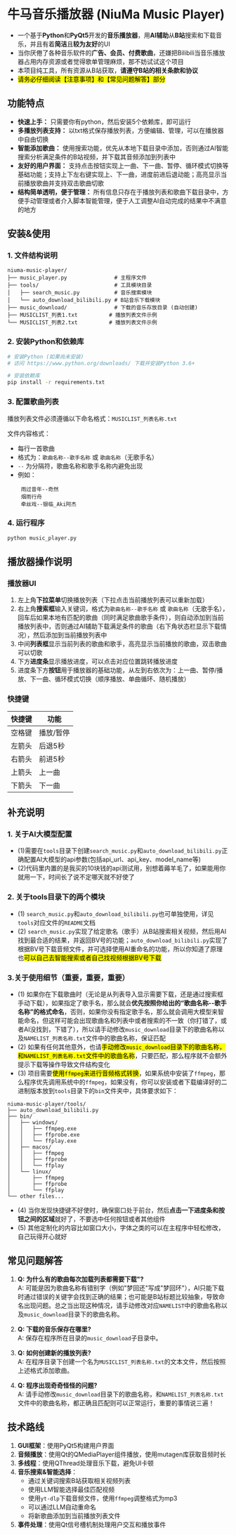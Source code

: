 # 牛马音乐播放器 (NiuMa Music Player)

- 一个基于**Python**和**PyQt5**开发的**音乐播放器**，用**AI辅助**从**B站**搜索和下载音乐，并且有着**简洁**且**较为友好**的UI
- 当你厌倦了各种音乐软件的**广告、会员、付费歌曲**，还嫌把Bilibili当音乐播放器占用内存资源或者觉得歌单管理麻烦，那不妨试试这个项目
- 本项目纯工具，所有资源从B站获取，**请遵守B站的相关条款和协议**
- <mark>请务必仔细阅读【注意事项】和【常见问题解答】部分</mark>

## 功能特点

- **快速上手：** 只需要你有python，然后安装5个依赖库，即可运行
- **多播放列表支持：** 以txt格式保存播放列表，方便编辑、管理，可以在播放器中自由切换
- **智能添加歌曲：** 使用搜索功能，优先从本地下载目录中添加，否则通过AI智能搜索分析满足条件的B站视频，并下载其音频添加到列表中
- **友好的用户界面：** 支持点击按钮实现上一曲、下一曲、暂停、循环模式切换等基础功能；支持上下左右键实现上、下一曲，进度前进后退动能；高亮显示当前播放歌曲并支持双击歌曲切歌
- **结构简单透明，便于管理：** 所有信息只存在于播放列表和歌曲下载目录中，方便手动管理或者介入脚本智能管理，便于人工调整AI自动完成的结果中不满意的地方

## 安装&使用

### 1. 文件结构说明

```
niuma-music-player/
├── music_player.py               # 主程序文件
├── tools/                        # 工具模块目录
│   ├── search_music.py           # 音乐搜索模块
│   └── auto_download_bilibili.py # B站音乐下载模块
├── music_download/               # 下载的音乐存放目录 (自动创建)
├── MUSICLIST_列表1.txt          # 播放列表文件示例
└── MUSICLIST_列表2.txt          # 播放列表文件示例
```

### 2. 安装Python和依赖库

```bash
# 安装Python (如果尚未安装)
# 访问 https://www.python.org/downloads/ 下载并安装Python 3.6+

# 安装依赖库
pip install -r requirements.txt
```

### 3. 配置歌曲列表

播放列表文件必须遵循以下命名格式：`MUSICLIST_列表名称.txt`

文件内容格式：
- 每行一首歌曲
- 格式为：`歌曲名称--歌手名称` 或 `歌曲名称`（无歌手名）
- `--` 为分隔符，歌曲名称和歌手名称内避免出现
- 例如：
  ```
   雨过昔年--奇然
   烟雨行舟
   牵丝戏--银临_Aki阿杰
  ```

### 4. 运行程序

```bash
python music_player.py
```

## 播放器操作说明

### 播放器UI

1. 左上角**下拉菜单**切换播放列表（下拉点击当前播放列表可以重新加载）
2. 右上角**搜索框**输入关键词，格式为`歌曲名称--歌手名称` 或 `歌曲名称`（无歌手名），回车后如果本地有匹配的歌曲（同时满足歌曲歌手条件），则自动添加到当前播放列表中，否则通过AI辅助下载满足条件的歌曲（右下角状态栏显示下载情况），然后添加到当前播放列表中
3. 中间**列表框**显示当前列表的歌曲和歌手，高亮显示当前播放的歌曲，双击歌曲可以切歌
4. 下方**进度条**显示播放进度，可以点击对应位置跳转播放进度
5. 进度条下方**按钮**用于播放器的基础功能，从左到右依次为：上一曲、暂停/播放、下一曲、循环模式切换（顺序播放、单曲循环、随机播放）

### 快捷键
| 快捷键     | 功能       |
|-----------|------------|
| 空格键     | 播放/暂停   |
| 左箭头     | 后退5秒     |
| 右箭头     | 前进5秒     |
| 上箭头     | 上一曲      |
| 下箭头     | 下一曲      |

## 补充说明

### 1. 关于AI大模型配置

- (1)需要在`tools`目录下创建`search_music.py`和`auto_download_bilibili.py`正确配置AI大模型的api参数(包括api_url、api_key、model_name等)
- (2)代码里内置的是我买的10块钱的api测试用，别想着薅羊毛了，如果能用你就用一下，时间长了说不定哪天就不好使了

### 2. 关于tools目录下的两个模块
- (1) `search_music.py`和`auto_download_bilibili.py`也可单独使用，详见`tools`对应文件的`README`文档
- (2) `search_music.py`实现了给定歌名（歌手）从B站搜索相关视频，然后用AI找到最合适的结果，并返回BV号的功能；`auto_download_bilibili.py`实现了根据BV号下载音频文件，并可选择使用AI重命名的功能，所以你知道了原理也<mark>可以自己去智能搜索或者自己找视频根据BV号下载</mark>

### 3.关于使用细节（重要，重要，重要）
- (1) 如果你在下载歌曲时（无论是从列表导入显示需要下载，还是通过搜索框手动下载），如果指定了歌手名，那么就会**优先按照你给出的“歌曲名称--歌手名称”的格式命名**，否则，如果你没有指定歌手名，那么就会调用大模型来智能命名，但这样可能会出现歌曲名和列表中或者搜索的不一致（你打错了，或者AI没找到，下错了），所以请手动修改`music_download`目录下的歌曲名称以及`NAMELIST_列表名称.txt`文件中的歌曲名称，保证匹配
- (2) 如果有任何其他意外，也请<mark>手动修改`music_download`目录下的歌曲名称，和`NAMELIST_列表名称.txt`文件中的歌曲名称</mark>，只要匹配，那么程序就不会额外提示下载等操作导致文件结构变化
- (3) 项目需要<mark>使用`ffmpeg`来进行音频格式转换</mark>，如果系统中安装了`ffmpeg`，那么程序优先调用系统中的`ffmpeg`，如果没有，你可以安装或者下载编译好的二进制版本放到`tools`目录下的`bin`文件夹中，具体要求如下：
```
niuma-music-player/tools/
├── auto_download_bilibili.py
├── bin/
│   ├── windows/
│   │   ├── ffmpeg.exe
│   │   ├── ffprobe.exe
│   │   └── ffplay.exe
│   ├── macos/
│   │   ├── ffmpeg
│   │   ├── ffprobe
│   │   └── ffplay
│   └── linux/
│       ├── ffmpeg
│       ├── ffprobe
│       └── ffplay
└── other files...
```

- (4) 当你发现快捷键不好使时，确保窗口处于前台，然后**点击一下进度条和按钮之间的区域**就好了，不要选中任何按钮或者其他组件
- (5) 其他定制化的内容比如窗口大小，字体之类的可以在主程序中轻松修改，自己玩得开心就好

## 常见问题解答

1. **Q: 为什么有的歌曲每次加载列表都需要下载"?**  
   A: 可能是因为歌曲名称有错别字（例如"梦回还"写成"梦回环"），AI只能下载时通过错误的关键字会找到正确的结果；也可能是B站标题比较抽象，导致命名出现问题。总之当出现这种情况，请手动修改对应`NAMELIST`中的歌曲名称以及`music_download`目录下的歌曲名称。

2. **Q: 下载的音乐保存在哪里?**  
   A: 保存在程序所在目录的`music_download`子目录中。

3. **Q: 如何创建新的播放列表?**  
   A: 在程序目录下创建一个名为`MUSICLIST_列表名称.txt`的文本文件，然后按照上述格式添加歌曲。

4. **Q: 程序出现奇奇怪怪的问题?**  
   A: 请手动修改`music_download`目录下的歌曲名称，和`NAMELIST_列表名称.txt`文件中的歌曲名称，都正确且匹配则可以正常运行，重要的事情说三遍！
   
## 技术路线

1. **GUI框架**：使用PyQt5构建用户界面
2. **音频播放**：使用Qt的QMediaPlayer组件播放，使用mutagen库获取音频时长
3. **多线程**：使用QThread处理音乐下载，避免UI卡顿
4. **音乐搜索&智能选择**：
   - 通过关键词搜索B站获取相关视频列表
   - 使用LLM智能选择最佳匹配视频
   - 使用`yt-dlp`下载音频文件，使用`ffmpeg`调整格式为mp3
   - 可以通过LLM自动重命名
   - 将新歌曲添加到当前播放列表文件
5. **事件处理**：使用Qt信号槽机制处理用户交互和播放事件
